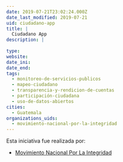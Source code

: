 ```yaml
---
date: 2019-07-21T23:02:24.000Z
date_last_modified: 2019-07-21
uid: ciudadano-app
title: |
  Ciudadano App
description: |
  
type: 
website: 
date_ini: 
date_end: 
tags:
  - monitoreo-de-servicios-publicos
  - mapeo-ciudadano
  - transparencia-y-rendicion-de-cuentas
  - participación-ciudadana
  - uso-de-datos-abiertos
cities: 
  - Guatemala
organizations_uids:
  - movimiento-nacional-por-la-integridad
---
```


Esta iniciativa fue realizada por:

- [Movimiento Nacional Por La Integridad](/organizaciones/movimiento-nacional-por-la-integridad)
